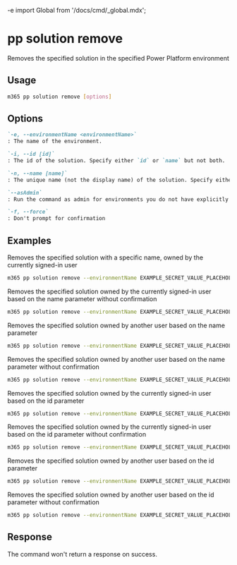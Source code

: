 -e <!-- DISCLAIMER: All secrets, passwords, and sensitive values in this document are examples only and not real credentials. -->
import Global from '/docs/cmd/_global.mdx';

# pp solution remove

Removes the specified solution in the specified Power Platform environment

## Usage

```sh
m365 pp solution remove [options]
```

## Options

```md definition-list
`-e, --environmentName <environmentName>`
: The name of the environment.

`-i, --id [id]`
: The id of the solution. Specify either `id` or `name` but not both.

`-n, --name [name]`
: The unique name (not the display name) of the solution. Specify either `id` or `name` but not both.

`--asAdmin`
: Run the command as admin for environments you do not have explicitly assigned permissions to.

`-f, --force`
: Don't prompt for confirmation
```

<Global />

## Examples

Removes the specified solution with a specific name, owned by the currently signed-in user

```sh
m365 pp solution remove --environmentName EXAMPLE_SECRET_VALUE_PLACEHOLDER --name "Solution Name"
```

Removes the specified solution owned by the currently signed-in user based on the name parameter without confirmation

```sh
m365 pp solution remove --environmentName EXAMPLE_SECRET_VALUE_PLACEHOLDER --name "Solution Name" --force
```

Removes the specified solution owned by another user based on the name parameter

```sh
m365 pp solution remove --environmentName EXAMPLE_SECRET_VALUE_PLACEHOLDER --name "Solution Name" --asAdmin
```

Removes the specified solution owned by another user based on the name parameter without confirmation

```sh
m365 pp solution remove --environmentName EXAMPLE_SECRET_VALUE_PLACEHOLDER --name "solution Name" --asAdmin --force
```

Removes the specified solution owned by the currently signed-in user based on the id parameter

```sh
m365 pp solution remove --environmentName EXAMPLE_SECRET_VALUE_PLACEHOLDER --id 00000001-0000-0000-0001-00000000009b
```

Removes the specified solution owned by the currently signed-in user based on the id parameter without confirmation

```sh
m365 pp solution remove --environmentName EXAMPLE_SECRET_VALUE_PLACEHOLDER --id 00000001-0000-0000-0001-00000000009b --force
```

Removes the specified solution owned by another user based on the id parameter

```sh
m365 pp solution remove --environmentName EXAMPLE_SECRET_VALUE_PLACEHOLDER --id 00000001-0000-0000-0001-00000000009b --asAdmin
```

Removes the specified solution owned by another user based on the id parameter without confirmation

```sh
m365 pp solution remove --environmentName EXAMPLE_SECRET_VALUE_PLACEHOLDER --id 00000001-0000-0000-0001-00000000009b --asAdmin --force
```

## Response

The command won't return a response on success.
